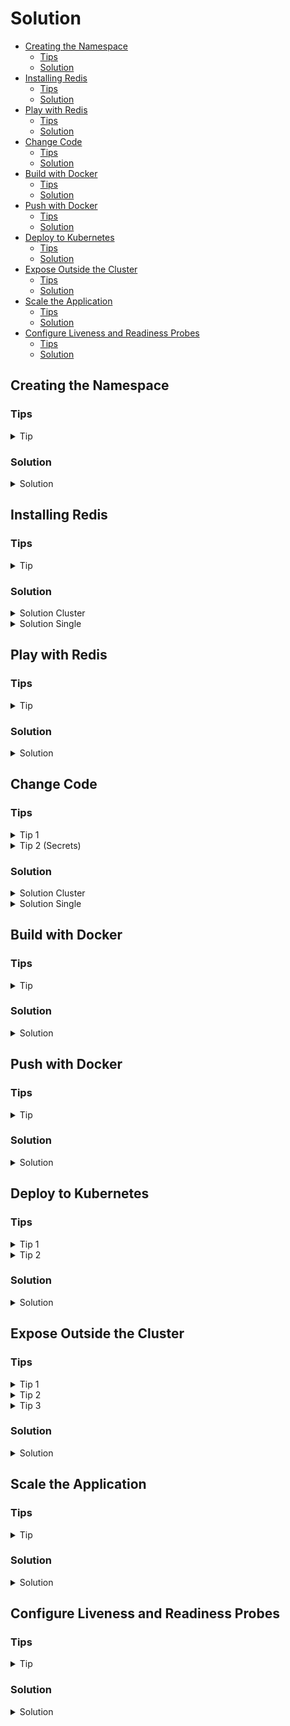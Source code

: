 # Solution

* [Creating the Namespace](#creating-the-namespace)
  * [Tips](#tips)
  * [Solution](#solution)
* [Installing Redis](#installing-redis)
  * [Tips](#tips)
  * [Solution](#solution)
* [Play with Redis](#play-with-redis)
  * [Tips](#tips)
  * [Solution](#solution)
* [Change Code](#change-code)
  * [Tips](#tips)
  * [Solution](#solution)
* [Build with Docker](#build-with-docker)
  * [Tips](#tips)
  * [Solution](#solution)
* [Push with Docker](#push-with-docker)
  * [Tips](#tips)
  * [Solution](#solution)
* [Deploy to Kubernetes](#deploy-to-kubernetes)
  * [Tips](#tips)
  * [Solution](#solution)
* [Expose Outside the Cluster](#expose-outside-the-cluster)
  * [Tips](#tips)
  * [Solution](#solution)
* [Scale the Application](#scale-the-application)
  * [Tips](#tips)
  * [Solution](#solution)
* [Configure Liveness and Readiness Probes](#configure-liveness-and-readiness-probes)
  * [Tips](#tips)
  * [Solution](#solution)

## Creating the Namespace

### Tips

<details>
  <summary>Tip</summary>

In order to create namespaces, you can use `kubectl create`. View `kubectl create -h` for more help.

</details>

### Solution

<details>
  <summary>Solution</summary>

In order to create the namespace, execute:

```bash
kubectl create namespace helm-and-state
```

</details>

## Installing Redis

### Tips

<details>
  <summary>Tip</summary>

Search for Redis Helm Charts. You should find several, such as:

- https://bitnami.com/stack/redis/helm
- https://bitnami.com/stack/redis-cluster/helm

> Make sure you install the helm chart in the correct namespace! If you follow the documentation
> found on the webpages, it might install it in another namespace than `helm-and-state`.

</details>

### Solution

<details>
  <summary>Solution Cluster</summary>


We will install a Redis Sharded cluster. For this we use the Helm chart provided by Bitnami:
https://bitnami.com/stack/redis-cluster/helm

```bash
helm repo add bitnami https://charts.bitnami.com/bitnami
helm install -n helm-and-state jbe-redis bitnami/redis-cluster
```

This installs the Redis Chart with default configuration (3 shards and a single replica per master)
in the `helm-and-state` namespace.

You can inspect these via the dashboard again, or by running:

```
$ kubectl get pods -n helm-and-state
NAME                        READY   STATUS    RESTARTS   AGE
jbe-redis-redis-cluster-3   1/1     Running   0          5m39s
jbe-redis-redis-cluster-1   1/1     Running   0          5m39s
jbe-redis-redis-cluster-0   1/1     Running   0          5m39s
jbe-redis-redis-cluster-4   1/1     Running   0          5m39s
jbe-redis-redis-cluster-5   1/1     Running   0          5m39s
jbe-redis-redis-cluster-2   1/1     Running   0          5m39s
```

This also deployed services:

```
$ kubectl get service -n helm-and-state
NAME                               TYPE        CLUSTER-IP      EXTERNAL-IP   PORT(S)              AGE
jbe-redis-redis-cluster-headless   ClusterIP   None            <none>        6379/TCP,16379/TCP   6m25s
jbe-redis-redis-cluster            ClusterIP   10.43.156.155   <none>        6379/TCP             6m25s
```

We will use the `jbe-redis-redis-cluster-headless` service to talk to our Redis instances. The
reason is that we cannot access the pods directly, so we need to go over a service. However, the
normal service will load-balance across all our instances. What we actually want is to individually
talk to single instances. These can be reached using `<pod>.<headless-service>:<port>` from another
pod in the same namespace.

> See the exposed port (6379) in the service listing output.

</details>

<details>
  <summary>Solution Single</summary>

We will install a Redis single instance (non-sharded master-slave setup). For this we use the Helm
chart provided by Bitnami: https://bitnami.com/stack/redis/helm

```bash
helm repo add bitnami https://charts.bitnami.com/bitnami
helm install -n helm-and-state jbe-redis bitnami/redis
```

This installs the Redis Chart with default configuration (one master, 3 replicas) in the
`helm-and-state` namespace.

You can inspect these via the dashboard again, or by running:

```
$ kubectl get pods -n helm-and-state
NAME                   READY   STATUS    RESTARTS   AGE
jbe-redis-replicas-0   1/1     Running   0          97s
jbe-redis-master-0     1/1     Running   0          97s
jbe-redis-replicas-1   1/1     Running   0          65s
jbe-redis-replicas-2   1/1     Running   0          33s
```

This also deployed services:

```
$ kubectl get service -n helm-and-state
NAME                 TYPE        CLUSTER-IP      EXTERNAL-IP   PORT(S)    AGE
jbe-redis-headless   ClusterIP   None            <none>        6379/TCP   2m28s
jbe-redis-replicas   ClusterIP   10.43.138.227   <none>        6379/TCP   2m28s
jbe-redis-master     ClusterIP   10.43.125.131   <none>        6379/TCP   2m28s
```

We will use the `jbe-redis-master` service to talk to our Redis. This will automatically forward
traffic to the master. Note that in this case we could also use the pod name, as the master was
deployed with a StatefulSet, but if this were a Deployment, which would also make more sense, the
pod name would contain a randomized section. Therefore the Service is a safer bet.

> See the exposed port (6379) in the service listing output.

</details>

## Play with Redis

### Tips

<details>
  <summary>Tip</summary>

Try opening a shell on a pod that is running Redis, and then executing `redis-cli -c` to connect to
Redis. Once you have this open session, play and have fun.

`redis-cli` doc: https://redis.io/topics/rediscli

</details>

### Solution

<details>
  <summary>Solution</summary>

You can for instance log into a pod and execute the `redis-cli` to try writing and reading data from
the cluster. We will use it as a Key/Value store only, but feel free to try as much as you want.

Doc: https://redis.io/documentation

For instance:

```
$ kubectl -n helm-and-state exec -it jbe-redis-redis-cluster-5 -- bash
I have no name!@jbe-redis-redis-cluster-5:/$ redis-cli -c
127.0.0.1:6379> set foo 100
-> Redirected to slot [12182] located at 10.42.2.9:6379
OK
10.42.2.9:6379> append foo xxx
(integer) 6
10.42.2.9:6379> get foo
"100xxx"
10.42.2.9:6379> 3 incr bar
-> Redirected to slot [5061] located at 10.42.1.8:6379
(integer) 1
(integer) 2
(integer) 3
```

I use the `redis-cli` flag `-c` to automatically redirect me to shards that are storing the data I
am accessing. If you do not use it, you will get an error and need to manually connect to the
correct shard. You can see in the Redis output when such redirects happen.

> The `-c` flag is not necessary when using a non-sharded setup. However, in such a case make sure
> you connect to the master.

</details>

## Change Code

### Tips

<details>
  <summary>Tip 1</summary>

Check the following documentation: https://redis.uptrace.dev/#connecting-to-redis-server

If you are using a Redis cluster, check the following documentation:
https://redis.uptrace.dev/cluster/#redis-cluster

In any case, you just need to use the appropriate client (both are already in the code) and modify
the connection string(s).

</details>

<details>
  <summary>Tip 2 (Secrets)</summary>

Check the following documentation: https://kubernetes.io/docs/concepts/configuration/secret/

Note that Kubernetes Secrets have their data base64 encoded. You can decode such data with the
following command:

```bash
echo -n "<data>" | base64 --decode
```

</details>

### Solution

<details>
  <summary>Solution Cluster</summary>

This is only meant to make you familiar with the application's behaviour. We could have just as well
made the addresses configurable. Here you only need to change the address with which you will reach
Redis. In reality, you would not hardcode this but provide such addresses via a configuration file
or environment variables.

Note that you will need to chose which client to use based on what helm chart you installed (single
instance or cluster).

In my case, I used a cluster and the pod names were:

```
$ kubectl get pods -n helm-and-state
NAME                        READY   STATUS    RESTARTS   AGE
jbe-redis-redis-cluster-3   1/1     Running   0          5m39s
jbe-redis-redis-cluster-1   1/1     Running   0          5m39s
jbe-redis-redis-cluster-0   1/1     Running   0          5m39s
jbe-redis-redis-cluster-4   1/1     Running   0          5m39s
jbe-redis-redis-cluster-5   1/1     Running   0          5m39s
jbe-redis-redis-cluster-2   1/1     Running   0          5m39s
```

Remember how we need to address these pods via a headless service (see section above). Therefore the
addresses we use are the following:

- `jbe-redis-redis-cluster-0.jbe-redis-redis-cluster-headless:6379`
- `jbe-redis-redis-cluster-1.jbe-redis-redis-cluster-headless:6379`
- `jbe-redis-redis-cluster-2.jbe-redis-redis-cluster-headless:6379`
- `jbe-redis-redis-cluster-3.jbe-redis-redis-cluster-headless:6379`
- `jbe-redis-redis-cluster-4.jbe-redis-redis-cluster-headless:6379`
- `jbe-redis-redis-cluster-5.jbe-redis-redis-cluster-headless:6379`

Moreover, I need to find the password to connect to the cluster. This can be done by listing the
Secret Kubernetes resources in the namespace:

```
$ kubectl -n helm-and-state get secrets
NAME                              TYPE                                  DATA   AGE
default-token-n8h2g               kubernetes.io/service-account-token   3      17h
jbe-redis-redis-cluster           Opaque                                1      17h
sh.helm.release.v1.jbe-redis.v1   helm.sh/release.v1                    1      17h
```

The secret I am interested in is the `jbe-redis-redis-cluster` one. Now I will get the data from it:

```
$ kubectl -n helm-and-state get secret jbe-redis-redis-cluster -o yaml
apiVersion: v1
data:
  redis-password: SnU1TmxlV0EzMg==
kind: Secret
metadata:
  annotations:
    meta.helm.sh/release-name: jbe-redis
    meta.helm.sh/release-namespace: helm-and-state
  creationTimestamp: "2021-08-18T17:18:26Z"
  labels:
    app.kubernetes.io/instance: jbe-redis
    app.kubernetes.io/managed-by: Helm
    app.kubernetes.io/name: redis-cluster
    helm.sh/chart: redis-cluster-6.3.3
  name: jbe-redis-redis-cluster
  namespace: helm-and-state
  resourceVersion: "2694"
  uid: 5b2450dc-21a9-4952-b772-ae1a9f6ff4a6
type: Opaque
```

The data we are interested in is in `.data.redis-password`. Note that this is base64 encoded, so we
need to decode it:

```
$ echo -n "SnU1TmxlV0EzMg==" | base64 --decode
Ju5NleWA32
```

This is the secret I want.

I put those in the code as follows:

```go
rdb := redis.NewClusterClient(&redis.ClusterOptions{
    Addrs: []string{
        "jbe-redis-redis-cluster-0.jbe-redis-redis-cluster-headless:6379",
        "jbe-redis-redis-cluster-1.jbe-redis-redis-cluster-headless:6379",
        "jbe-redis-redis-cluster-2.jbe-redis-redis-cluster-headless:6379",
        "jbe-redis-redis-cluster-3.jbe-redis-redis-cluster-headless:6379",
        "jbe-redis-redis-cluster-4.jbe-redis-redis-cluster-headless:6379",
        "jbe-redis-redis-cluster-5.jbe-redis-redis-cluster-headless:6379",
    },
    Password: "Ju5NleWA32",
})
```

</details>

<details>
  <summary>Solution Single</summary>

Remember the Service `jbe-redis-master` which exposed port `6379`. We can therefore simply use the
address `jbe-redis-master:6379`.

Moreover, I need to find the password to connect to the instance. This can be done by listing the
Secret Kubernetes resources in the namespace:

```
$ kubectl -n helm-and-state get secrets
NAME                              TYPE                                  DATA   AGE
default-token-n8h2g               kubernetes.io/service-account-token   3      17h
jbe-redis-redis-cluster           Opaque                                1      17h
sh.helm.release.v1.jbe-redis.v1   helm.sh/release.v1                    1      17h
```

The secret I am interested in is the `jbe-redis-redis-cluster` one. Now I will get the data from it:

```
$ kubectl -n helm-and-state get secret jbe-redis-redis-cluster -o yaml
apiVersion: v1
data:
  redis-password: SnU1TmxlV0EzMg==
kind: Secret
metadata:
  annotations:
    meta.helm.sh/release-name: jbe-redis
    meta.helm.sh/release-namespace: helm-and-state
  creationTimestamp: "2021-08-18T17:18:26Z"
  labels:
    app.kubernetes.io/instance: jbe-redis
    app.kubernetes.io/managed-by: Helm
    app.kubernetes.io/name: redis-cluster
    helm.sh/chart: redis-cluster-6.3.3
  name: jbe-redis-redis-cluster
  namespace: helm-and-state
  resourceVersion: "2694"
  uid: 5b2450dc-21a9-4952-b772-ae1a9f6ff4a6
type: Opaque
```

The data we are interested in is in `.data.redis-password`. Note that this is base64 encoded, so we
need to decode it:

```
$ echo -n "SnU1TmxlV0EzMg==" | base64 --decode
Ju5NleWA32
```

This is the secret I want.

```go
rdb := redis.NewClient(&redis.Options{
    Addr:     "jbe-redis-master:6379",
    Password: "Ju5NleWA32",
    DB:       0,
})
```

And I commented out the block creating a client for a Redis cluster (lines 23-34).

Moreover, the handler for the readiness probe, I commented out the block from line 68 to 70, and
uncommented line 66.

</details>


## Build with Docker

### Tips

<details>
  <summary>Tip</summary>

Check `docker build -h` for help. You should only need the `-t` flag.

</details>

### Solution

<details>
  <summary>Solution</summary>

You can build your image by executing the following command in `day2/01-helm-and-state`:

```bash
docker build -t k3d-registry-pipeline-cluster.localhost.localhost:5000/helm-and-state:0.1.0 .
```

</details>

## Push with Docker

### Tips

<details>
  <summary>Tip</summary>

Use `docker push`.

</details>

### Solution

<details>
  <summary>Solution</summary>

You can push your image by executing the following command:

```bash
docker push k3d-registry-pipeline-cluster.localhost.localhost:5000/helm-and-state:0.1.0
```

</details>

## Deploy to Kubernetes

### Tips

<details>
  <summary>Tip 1</summary>

We want to use a Deployment because all our servers can be treated exactly the same.

Checkout the documentation: https://kubernetes.io/docs/concepts/workloads/controllers/deployment/

</details>

<details>
  <summary>Tip 2</summary>

Use the following template and adapt the points listed below:

```yaml
apiVersion: apps/v1
kind: Deployment
metadata:
  name: redis-http-api
  namespace: helm-and-state
  labels:
    app: redis-http-api
spec:
  replicas: 1
  selector:
    matchLabels:
      app: redis-http-api
  template:
    metadata:
      labels:
        app: redis-http-api
    spec:
      containers:
      - name: server
        image: nginx:1.14.2
        ports:
        - containerPort: 80
```

We need to adapt:

- the image to use (the one we just built).
- the container port to expose (check the code again if you don't remember which one the server
  binds to).

Then use `kubectl apply` with the `-f` flag to deploy it.

> Or check the help first: `kubectl apply -h`

</details>

### Solution

<details>
  <summary>Solution</summary>

Use the following deployment:

```yaml
apiVersion: apps/v1
kind: Deployment
metadata:
  name: redis-http-api
  namespace: helm-and-state
  labels:
    app: redis-http-api
spec:
  replicas: 1
  selector:
    matchLabels:
      app: redis-http-api
  template:
    metadata:
      labels:
        app: redis-http-api
    spec:
      containers:
      - name: server
        image: k3d-registry-pipeline-cluster.localhost:5000/helm-and-state:0.1.0
        ports:
        - containerPort: 8080
```

Note that we use a single replica within the deployment for now. You could easily use more than one.
Moreover, we added the correct image that we pushed in the step before, and exposed the container
port 8080, as it is the port the server application binds to (you can verify this in the code).
Finally, note that we are deploying this to the same namespace in which we have our Redis cluster
(`helm-and-state`).

Once you have created this file (for instance under `/tmp/deploy.yaml`, you can apply it to your
cluster with `kubectl`.

```bash
kubectl apply -f /tmp/deploy.yaml
```

</details>

## Expose Outside the Cluster

### Tips

<details>
  <summary>Tip 1</summary>

You will need to resources to expose the application outside the cluster. A service and an ingress.

Service documentation: https://kubernetes.io/docs/concepts/services-networking/service/

Ingress documentation: https://kubernetes.io/docs/concepts/services-networking/ingress/

> Note that we do not use an NGINX ingress as is shown in the documentation. We use a Traefik
> ingress controller. This should not affect you, but any NGINX specific annotations within the
> ingress declarations will have no effect.

</details>

<details>
  <summary>Tip 2</summary>

When declaring your service, you will need to define where your traffic gets routed to. This is done
via label selectors. You will need to specify the labels that are on your pods. If you check my
solution from above, this is the `app: redis-http-api` label that I specified under
`.spec.template.metadata.labels` in the deployment.

</details>

<details>
  <summary>Tip 3</summary>

When declaring your ingress, you will need to specify to which service to route the traffic, and
which hostname to use as an access point. In theory you can leave the hostname out of the
configuration, which means all traffic will be routed to the service you specified. However, in a
realistic scenario you would have many ingresses exposing many applications, each under a different
hostname. The hostname we want to expose under is `helm-and-state.localhost`.

</details>


### Solution

<details>
  <summary>Solution</summary>

Let us first define the service:

```yaml
apiVersion: v1
kind: Service
metadata:
  name: redis-http-api-svc
  namespace: helm-and-state
spec:
  selector:
    app: redis-http-api
  ports:
    - protocol: TCP
      port: 8080
      targetPort: 8080
```

We define in the label selector the labels that we declared in our deployment. Therefore the traffic
will be forwarded to any pod within the deployment. Moreover, we specified the container port to
which to route the traffic (`targetPort: 8080`) and which port the service should listen to (we also
used `8080` here for consistency).

We can now check if the service works:

```
# apply the service
$ kubectl apply -f /tmp/service.yaml     # assuming that is where we stored the definition
# check if the service works by exec-ing into a pod that contains curl (redis)
$ kubectl -n helm-and-state exec -it jbe-redis-redis-cluster-1 -- sh
$ curl redis-http-api-svc:8080/liveness
live!
$ curl redis-http-api-svc:8080/readiness
ready!
$ curl redis-http-api-svc:8080/hello
key 'hello' does not exist
$ curl -X PUT -d 'world' redis-http-api-svc:8080/hello
set hello to value world
$ curl redis-http-api-svc:8080/hello
hello=world
```

> Note that if here the `/liveness` or `/readiness` endpoints do not return HTTP code 200, it means
> you made a mistake somewhere in the coding part. If this is the case, go back, find your error,
> build, push, and try again. Note that you should do a version bump on the Docker image every time
> you make a change. You will therefore also need to change your deployment to use your new image!

Now the service is exposed inside the cluster for other applications. However we cannot access it
outside the cluster. For this we will need an ingress resource:

```yaml
apiVersion: networking.k8s.io/v1
kind: Ingress
metadata:
  name: http-redis-api-ingress
  namespace: helm-and-state
spec:
  rules:
    - host: helm-and-state.localhost
      http:
        paths:
          - path: /
        pathType: Prefix
        backend:
          service:
            name: redis-http-api-svc
            port:
              number: 8080
```

Note that I deployed the Ingress resource inside the same namespace as the Service resource, and
reference the service under `.spec.rules[].http.backend.service.name`. Moreover, I provided the host
to be `helm-and-state.localhost`. We provide no port here, as the port is dictated by where the
ingress controller is listening, over which we have no control (this is `9080` in our case, JBE set
this up when the cluster was created). Finally, I provide the port I want to connect to on the
Service. This is `8080` as we used `8080` as well in the Service definition (under
`.spec.ports[].port`).

Once you have applied this, you can simply open your browser in the VM and navigate to
`helm-and-state:9080/hello` and you should see the response of your app.

Nice, we have developed and deployed a fully functional cloud native application, installed its
infrastructure level dependencies and exposed it outside our cluster! Most companies need entire
teams to just to this! You rock! Congratulations!

</details>


## Scale the Application

### Tips

<details>
  <summary>Tip</summary>

Use either `kubectl scale -h` or change directly in your deployment file and reapply it to your
cluster.

</details>

### Solution

<details>
  <summary>Solution</summary>

We will use the `kubectl scale` command. You could also change the `replica` field inside your
deployment configuration and run `kubectl apply -f <file>` again.

```bash
kubectl -n helm-and-state scale deployment redis-http-api --replicas=3
```

Check that the replicas are indeed running:

```
$ kubectl -n helm-and-state get pods
NAME                              READY   STATUS    RESTARTS   AGE
jbe-redis-redis-cluster-3         1/1     Running   2          18h
jbe-redis-redis-cluster-5         1/1     Running   2          18h
jbe-redis-redis-cluster-0         1/1     Running   2          18h
jbe-redis-redis-cluster-2         1/1     Running   2          18h
jbe-redis-redis-cluster-4         1/1     Running   2          18h
jbe-redis-redis-cluster-1         1/1     Running   2          18h
redis-http-api-6bddc8f65f-98p5r   1/1     Running   0          16m
redis-http-api-6bddc8f65f-brl2m   1/1     Running   0          67s
redis-http-api-6bddc8f65f-bhq47   1/1     Running   0          67s
```

As we can see, we now have 3 replicas. The really cool thing is: if any of these crashes, we don't
care! Our service will still be available as Kubernetes will automatically route traffic to the
healthy ones, so "client" will never notice. Moreover, Kubernetes will restart any failed replica so
that we already try to have 3 healthy instances. You could also scale to even more replicas without
an issue (other than your VM might die if you scale to something too big).

Note however that this super easy scaling with high availability and performance scaling included
comes at a cost. We need to develop our application in the correct way. If you tried to do this with
a stateful application for instance, or with an application that takes ages to start and be ready to
serve request, none of this would work.

</details>

## Configure Liveness and Readiness Probes

### Tips

<details>
  <summary>Tip</summary>

Check the following page:
https://kubernetes.io/docs/tasks/configure-pod-container/configure-liveness-readiness-startup-probes/

</details>

### Solution

<details>
  <summary>Solution</summary>

Add the following block to your deployment:

```yaml
livenessProbe:
  httpGet:
    path: /liveness
    port: 8080
  initialDelaySeconds: 1
  periodSeconds: 5
readinessProbe:
  httpGet:
    path: /readiness
    port: 8080
  initialDelaySeconds: 1
  periodSeconds: 3
```

> Note that the initial delay and period can be set to something else. I like to run readiness
> probes relatively often, as they determine whether traffic will be routed to a pod. If my pod is
> not ready to serve requests (for instance because it loses connection to Redis), I want to know
> this as quickly as possible and stop routing traffic to that pod. Hence why I run it more often
> than liveness. Liveness probes are meant to know if the server is running, even if it is not ready
> to serve requests. With this probe, Kubernetes checks every 5 seconds, if my server is responsive,
> and will kill it and start a new one if there is an issue. Note that it might stop sending it
> traffic before killing it because the readiness probe fails before the liveness probe fails.

Now I will get my deployment:

```bash
kubectl -n helm-and-state get deployment redis-http-api -o yaml > /tmp/deploy.yaml
```

There I change it to:

```yaml
apiVersion: apps/v1
kind: Deployment
metadata:
  [redacted]
spec:
  [redacted]
  template:
    metadata:
      creationTimestamp: null
      labels:
        app: redis-http-api
    spec:
      containers:
      - image: k3d-registry-pipeline-cluster.localhost:5000/helm-and-state:0.1.0
        imagePullPolicy: IfNotPresent
        name: server
        livenessProbe:
          httpGet:
            path: /liveness
            port: 8080
          initialDelaySeconds: 1
          periodSeconds: 5
        readinessProbe:
          httpGet:
            path: /readiness
            port: 8080
          initialDelaySeconds: 1
          periodSeconds: 3
        ports:
        - containerPort: 8080
          protocol: TCP
        [redacted]
status:
  [redacted]
```

And apply it to the cluster:

```bash
kubectl apply -f /tmp/deploy.yaml
```

This will restart your containers using a rolling-update to have the new probes configured.

If you want to try out and see them work, try killing your Redis cluster (you can for instance do
this by scaling it down). Once Redis becomes unavailable, our application's readiness probe should
fail and mark the pods as not ready. Therefore traffic will not be fowarded to them anymore.

In my case:

```
# scale down my Redis cluster
$ kubectl -n helm-and-state scale statefulset jbe-redis-redis-cluster --replicas=0
# wait a little then get pods
$ kubectl -n helm-and-state get pods | xsel -bi
NAME                              READY   STATUS    RESTARTS   AGE
redis-http-api-5f895499fb-gl5jj   0/1     Running   0          3m46s
redis-http-api-5f895499fb-2ckts   0/1     Running   0          3m43s
redis-http-api-5f895499fb-txprs   0/1     Running   0          3m47s
```

> Note that the way to need to scale down your cluster depends on whether you deployed a cluster or
> a single replicated instance. In the case of a single replicated instance you will need to scale
> down the master StatefulSet.

> See the `0/1` in the `READY` column of the pods.

Then try to reach the service via your browser. You should see a `Service Unavailable` problem. That
is because all our pods are not ready to serve requests. If this was only the case for a single one
(instead of all three), we could have gotten a response.

Now scale back up and see how your pods are ready again:

```
# scale up my Redis cluster
$ kubectl -n helm-and-state scale statefulset jbe-redis-redis-cluster --replicas=6
# wait a little then get pods
$ kubectl -n helm-and-state get pods | xsel -bi
NAME                              READY   STATUS    RESTARTS   AGE
jbe-redis-redis-cluster-0         1/1     Running   0          101s
jbe-redis-redis-cluster-1         1/1     Running   0          101s
jbe-redis-redis-cluster-4         1/1     Running   0          101s
jbe-redis-redis-cluster-3         1/1     Running   0          101s
jbe-redis-redis-cluster-5         1/1     Running   0          101s
jbe-redis-redis-cluster-2         1/1     Running   0          101s
redis-http-api-5f895499fb-2ckts   1/1     Running   0          6m21s
redis-http-api-5f895499fb-gl5jj   1/1     Running   0          6m24s
redis-http-api-5f895499fb-txprs   1/1     Running   0          6m25s
```

Everything is healthy again, and ready to serve requests.

</details>
